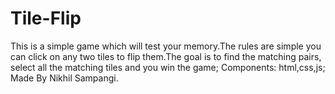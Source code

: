 # Tile-Flip
This is a simple game which will test your memory.The rules are simple you can click on any two tiles to flip them.The goal is to find the matching pairs, select all the matching tiles and you win the game;
Components: html,css,js;
Made By Nikhil Sampangi.
